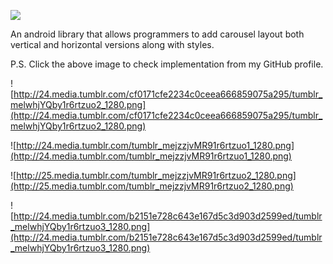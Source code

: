 [![](http://25.media.tumblr.com/0a46e97269c9b8a269f5df1c2e813556/tumblr_melwhjYQby1r6rtzuo6_r1_1280.png)](https://github.com/strider2023/Carousel-Android)

An android library that allows programmers to add carousel layout both vertical and horizontal versions along with styles.

P.S. Click the above image to check implementation from my GitHub profile.

![http://24.media.tumblr.com/cf0171cfe2234c0ceea666859075a295/tumblr_melwhjYQby1r6rtzuo2_1280.png](http://24.media.tumblr.com/cf0171cfe2234c0ceea666859075a295/tumblr_melwhjYQby1r6rtzuo2_1280.png)

![http://24.media.tumblr.com/tumblr_mejzzjvMR91r6rtzuo1_1280.png](http://24.media.tumblr.com/tumblr_mejzzjvMR91r6rtzuo1_1280.png)

![http://25.media.tumblr.com/tumblr_mejzzjvMR91r6rtzuo2_1280.png](http://25.media.tumblr.com/tumblr_mejzzjvMR91r6rtzuo2_1280.png)

![http://24.media.tumblr.com/b2151e728c643e167d5c3d903d2599ed/tumblr_melwhjYQby1r6rtzuo3_1280.png](http://24.media.tumblr.com/b2151e728c643e167d5c3d903d2599ed/tumblr_melwhjYQby1r6rtzuo3_1280.png)